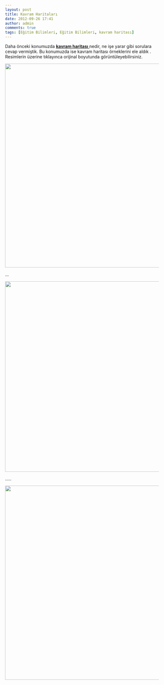```yaml
---
layout: post
title: Kavram Haritaları
date: 2012-09-26 17:41
author: admin
comments: true
tags: [Eğitim Bilimleri, Eğitim Bilimleri, kavram haritası]
---
```

Daha önceki konumuzda <a title="kavram haritası" href="http://egitimvaktim.com/kavram-haritasi"><strong>kavram haritası</strong> </a>nedir, ne işe yarar gibi sorulara cevap vermiştik. Bu konumuzda ise kavram haritası örneklerini ele aldık . Resimlerin üzerine tıklayınca orijinal boyutunda görüntüleyebilirsiniz.

<a href="http://egitimvaktim.com/dosyalar/2012/09/kavram_haritalari.jpg"><img class="alignnone size-full wp-image-7556" title="kavram_haritalari" src="http://egitimvaktim.com/dosyalar/2012/09/kavram_haritalari.jpg" alt="" width="621" height="666" /></a>

...

<img class="alignnone" src="http://www.egitimvaktim.com/dosyalar/2011/11/kavram-haritas%C4%B1.jpg" alt="" width="1037" height="622" />

.....

<a href="http://egitimvaktim.com/dosyalar/2012/09/kavram-haritasi.jpg"><img class="alignnone size-full wp-image-7555" title="kavram haritasi" src="http://egitimvaktim.com/dosyalar/2012/09/kavram-haritasi.jpg" alt="" width="661" height="634" /></a>

